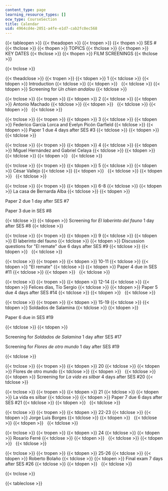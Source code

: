 ```yaml
---
content_type: page
learning_resource_types: []
ocw_type: CourseSection
title: Calendar
uid: 4964cd4e-2051-a4fe-e1d7-cab2fc0ec568
---
```


{{< tableopen >}}
{{< theadopen >}}
{{< tropen >}}
{{< thopen >}}
SES #
{{< thclose >}}
{{< thopen >}}
TOPICS
{{< thclose >}}
{{< thopen >}}
KEY DATES
{{< thclose >}}
{{< thopen >}}
FILM SCREENINGS
{{< thclose >}}

{{< trclose >}}

{{< theadclose >}}
{{< tropen >}}
{{< tdopen >}}
1
{{< tdclose >}}
{{< tdopen >}}
Introduction
{{< tdclose >}}
{{< tdopen >}}
 
{{< tdclose >}}
{{< tdopen >}}
Screening for _Un chien andalou_
{{< tdclose >}}

{{< trclose >}}
{{< tropen >}}
{{< tdopen >}}
2
{{< tdclose >}}
{{< tdopen >}}
Antonio Machado
{{< tdclose >}}
{{< tdopen >}}
 
{{< tdclose >}}
{{< tdopen >}}
 
{{< tdclose >}}

{{< trclose >}}
{{< tropen >}}
{{< tdopen >}}
3
{{< tdclose >}}
{{< tdopen >}}
Federico García Lorca and Evelyn Picón Garfield
{{< tdclose >}}
{{< tdopen >}}
Paper 1 due 4 days after SES #3
{{< tdclose >}}
{{< tdopen >}}
 
{{< tdclose >}}

{{< trclose >}}
{{< tropen >}}
{{< tdopen >}}
4
{{< tdclose >}}
{{< tdopen >}}
Miguel Hernández and Gabriel Celaya
{{< tdclose >}}
{{< tdopen >}}
 
{{< tdclose >}}
{{< tdopen >}}
 
{{< tdclose >}}

{{< trclose >}}
{{< tropen >}}
{{< tdopen >}}
5
{{< tdclose >}}
{{< tdopen >}}
César Vallejo
{{< tdclose >}}
{{< tdopen >}}
 
{{< tdclose >}}
{{< tdopen >}}
 
{{< tdclose >}}

{{< trclose >}}
{{< tropen >}}
{{< tdopen >}}
6-8
{{< tdclose >}}
{{< tdopen >}}
La casa de Bernarda Alba
{{< tdclose >}}
{{< tdopen >}}


Paper 2 due 1 day after SES #7

Paper 3 due in SES #8


{{< tdclose >}}
{{< tdopen >}}
Screening for _El laberinto del fauno_ 1 day after SES #8
{{< tdclose >}}

{{< trclose >}}
{{< tropen >}}
{{< tdopen >}}
9
{{< tdclose >}}
{{< tdopen >}}
El laberinto del fauno
{{< tdclose >}}
{{< tdopen >}}
Discussion questions for "El remate" due 6 days after SES #9
{{< tdclose >}}
{{< tdopen >}}
 
{{< tdclose >}}

{{< trclose >}}
{{< tropen >}}
{{< tdopen >}}
10-11
{{< tdclose >}}
{{< tdopen >}}
"El remate"
{{< tdclose >}}
{{< tdopen >}}
Paper 4 due in SES #11
{{< tdclose >}}
{{< tdopen >}}
 
{{< tdclose >}}

{{< trclose >}}
{{< tropen >}}
{{< tdopen >}}
12-14
{{< tdclose >}}
{{< tdopen >}}
Felices días, Tío Sergio
{{< tdclose >}}
{{< tdopen >}}
Paper 5 due 4 days after SES #14
{{< tdclose >}}
{{< tdopen >}}
 
{{< tdclose >}}

{{< trclose >}}
{{< tropen >}}
{{< tdopen >}}
15-19
{{< tdclose >}}
{{< tdopen >}}
Soldados de Salamina
{{< tdclose >}}
{{< tdopen >}}


Paper 6 due in SES #19


{{< tdclose >}}
{{< tdopen >}}


Screening for _Soldados de Salamina_ 1 day after SES #17

Screening for _Flores de otro mundo_ 1 day after SES #19


{{< tdclose >}}

{{< trclose >}}
{{< tropen >}}
{{< tdopen >}}
20
{{< tdclose >}}
{{< tdopen >}}
Flores de otro mundo
{{< tdclose >}}
{{< tdopen >}}
 
{{< tdclose >}}
{{< tdopen >}}
Screening for _La vida es silbar_ 4 days after SES #20
{{< tdclose >}}

{{< trclose >}}
{{< tropen >}}
{{< tdopen >}}
21
{{< tdclose >}}
{{< tdopen >}}
La vida es silbar
{{< tdclose >}}
{{< tdopen >}}
Paper 7 due 6 days after SES #21
{{< tdclose >}}
{{< tdopen >}}
 
{{< tdclose >}}

{{< trclose >}}
{{< tropen >}}
{{< tdopen >}}
22-23
{{< tdclose >}}
{{< tdopen >}}
Jorge Luis Borges
{{< tdclose >}}
{{< tdopen >}}
 
{{< tdclose >}}
{{< tdopen >}}
 
{{< tdclose >}}

{{< trclose >}}
{{< tropen >}}
{{< tdopen >}}
24
{{< tdclose >}}
{{< tdopen >}}
Rosario Ferré
{{< tdclose >}}
{{< tdopen >}}
 
{{< tdclose >}}
{{< tdopen >}}
 
{{< tdclose >}}

{{< trclose >}}
{{< tropen >}}
{{< tdopen >}}
25-26
{{< tdclose >}}
{{< tdopen >}}
Roberto Bolaño
{{< tdclose >}}
{{< tdopen >}}
Final exam 7 days after SES #26
{{< tdclose >}}
{{< tdopen >}}
 
{{< tdclose >}}

{{< trclose >}}

{{< tableclose >}}